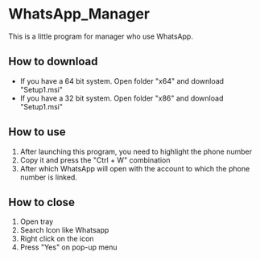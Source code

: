 # WhatsApp_Manager

This is a little program for manager who use WhatsApp.

## How to download
  * If you have a 64 bit system. Open folder "x64" and download "Setup1.msi"
  * If you have a 32 bit system. Open folder "x86" and download "Setup1.msi"

## How to use
  1. After launching this program, you need to highlight the phone number
  2. Сopy it and press the "Ctrl + W" combination
  3. After which WhatsApp will open with the account to which the phone number is linked.

## How to close
  1. Open tray
  2. Search Icon like Whatsapp
  3. Right click on the icon
  4. Press "Yes" on pop-up menu
